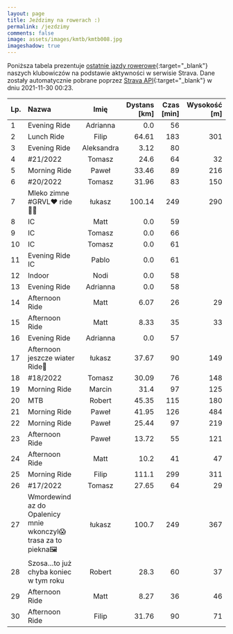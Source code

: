 ```yaml
---
layout: page
title: Jeździmy na rowerach :)
permalink: /jezdzimy
comments: false
image: assets/images/kmtb/kmtb008.jpg
imageshadow: true
---
```


Poniższa tabela prezentuje [ostatnie jazdy rowerowe](https://www.strava.com/clubs/336381){:target="_blank"} naszych klubowiczów na podstawie aktywności w serwisie Strava. Dane zostały automatycznie pobrane poprzez [Strava API](https://developers.strava.com/docs/reference/#api-Clubs-getClubActivitiesById){:target="_blank"} w dniu 2021-11-30 00:23.

Lp. | Nazwa | Imię | Dystans [km] | Czas [min] | Wysokość [m]
:--- | :--- | :---: | ---: | ---: | ---:
1|Evening Ride|Adrianna|0.0|56|
2|Lunch Ride|Filip|64.61|183|301
3|Evening Ride|Aleksandra|3.12|80|
4|#21/2022|Tomasz|24.6|64|32
5|Morning Ride|Paweł|33.46|89|216
6|#20/2022|Tomasz|31.96|83|150
7|Mleko zimne #GRVL❤ ride💨😱|łukasz|100.14|249|290
8|IC|Matt|0.0|59|
9|IC|Tomasz|0.0|66|
10|IC|Tomasz|0.0|61|
11|Evening Ride IC|Pablo|0.0|61|
12|Indoor|Nodi|0.0|58|
13|Evening Ride|Adrianna|0.0|58|
14|Afternoon Ride|Matt|6.07|26|29
15|Afternoon Ride|Matt|8.33|35|33
16|Evening Ride|Adrianna|0.0|57|
17|Afternoon jeszcze  wiater Ride💨|łukasz|37.67|90|149
18|#18/2022|Tomasz|30.09|76|148
19|Morning Ride|Marcin|31.4|97|125
20|MTB |Robert|45.35|115|180
21|Morning Ride |Paweł|41.95|126|484
22|Morning Ride|Paweł|25.44|97|219
23|Afternoon Ride|Paweł|13.72|55|121
24|Afternoon Ride|Matt|10.2|41|47
25|Morning Ride|Filip|111.1|299|311
26|#17/2022|Tomasz|27.65|64|29
27|Wmordewind az do Opalenicy  mnie wkonczyl😱trasa za to piekna🖼|łukasz|100.7|249|367
28|Szosa…to już chyba koniec w tym roku|Robert|28.3|60|37
29|Afternoon Ride|Matt|8.27|36|46
30|Afternoon Ride|Filip|31.76|90|71

